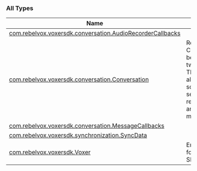 

### All Types

| Name | Summary |
|---|---|
| [com.rebelvox.voxersdk.conversation.AudioRecorderCallbacks](../com.rebelvox.voxersdk.conversation/-audio-recorder-callbacks/index.md) |  |
| [com.rebelvox.voxersdk.conversation.Conversation](../com.rebelvox.voxersdk.conversation/-conversation/index.md) | Represents Conversation betweeen two users. This class allows the sdk users to send &amp; receive text and audio messages |
| [com.rebelvox.voxersdk.conversation.MessageCallbacks](../com.rebelvox.voxersdk.conversation/-message-callbacks/index.md) |  |
| [com.rebelvox.voxersdk.synchronization.SyncData](../com.rebelvox.voxersdk.synchronization/-sync-data/index.md) |  |
| [com.rebelvox.voxersdk.Voxer](../com.rebelvox.voxersdk/-voxer/index.md) | Entry point for the Voxer SDK |
